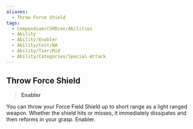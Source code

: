 ```yaml
---
aliases:
  - Throw Force Shield
tags:
  - Compendium/CSRD/en/Abilities
  - Ability
  - Ability/Enabler
  - Ability/Cost/NA
  - Ability/Tier/Mid
  - Ability/Categories/Special-Attack
---
```

  
    
## Throw Force Shield    
>**Enabler**  
    
You can throw your Force Field Shield up to short range as a light ranged weapon. Whether the shield hits or misses, it immediately dissipates and then reforms in your grasp. Enabler.